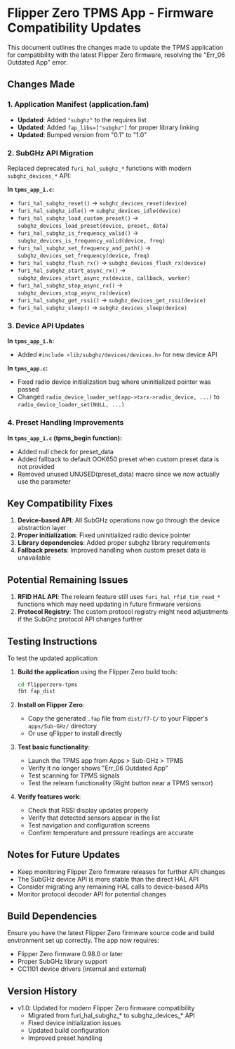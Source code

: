# Flipper Zero TPMS App - Firmware Compatibility Updates

This document outlines the changes made to update the TPMS application for compatibility with the latest Flipper Zero firmware, resolving the "Err_06 Outdated App" error.

## Changes Made

### 1. Application Manifest (application.fam)
- **Updated**: Added `"subghz"` to the requires list
- **Updated**: Added `fap_libs=["subghz"]` for proper library linking
- **Updated**: Bumped version from "0.1" to "1.0"

### 2. SubGHz API Migration
Replaced deprecated `furi_hal_subghz_*` functions with modern `subghz_devices_*` API:

**In `tpms_app_i.c`:**
- `furi_hal_subghz_reset()` → `subghz_devices_reset(device)`
- `furi_hal_subghz_idle()` → `subghz_devices_idle(device)`
- `furi_hal_subghz_load_custom_preset()` → `subghz_devices_load_preset(device, preset, data)`
- `furi_hal_subghz_is_frequency_valid()` → `subghz_devices_is_frequency_valid(device, freq)`
- `furi_hal_subghz_set_frequency_and_path()` → `subghz_devices_set_frequency(device, freq)`
- `furi_hal_subghz_flush_rx()` → `subghz_devices_flush_rx(device)`
- `furi_hal_subghz_start_async_rx()` → `subghz_devices_start_async_rx(device, callback, worker)`
- `furi_hal_subghz_stop_async_rx()` → `subghz_devices_stop_async_rx(device)`
- `furi_hal_subghz_get_rssi()` → `subghz_devices_get_rssi(device)`
- `furi_hal_subghz_sleep()` → `subghz_devices_sleep(device)`

### 3. Device API Updates
**In `tpms_app_i.h`:**
- Added `#include <lib/subghz/devices/devices.h>` for new device API

**In `tpms_app.c`:**
- Fixed radio device initialization bug where uninitialized pointer was passed
- Changed `radio_device_loader_set(app->txrx->radio_device, ...)` to `radio_device_loader_set(NULL, ...)`

### 4. Preset Handling Improvements
**In `tpms_app_i.c` (tpms_begin function):**
- Added null check for preset_data
- Added fallback to default OOK650 preset when custom preset data is not provided
- Removed unused UNUSED(preset_data) macro since we now actually use the parameter

## Key Compatibility Fixes

1. **Device-based API**: All SubGHz operations now go through the device abstraction layer
2. **Proper initialization**: Fixed uninitialized radio device pointer
3. **Library dependencies**: Added proper subghz library requirements
4. **Fallback presets**: Improved handling when custom preset data is unavailable

## Potential Remaining Issues

1. **RFID HAL API**: The relearn feature still uses `furi_hal_rfid_tim_read_*` functions which may need updating in future firmware versions
2. **Protocol Registry**: The custom protocol registry might need adjustments if the SubGhz protocol API changes further

## Testing Instructions

To test the updated application:

1. **Build the application** using the Flipper Zero build tools:
   ```bash
   cd flipperzero-tpms
   fbt fap_dist
   ```

2. **Install on Flipper Zero**:
   - Copy the generated `.fap` file from `dist/f7-C/` to your Flipper's `apps/Sub-GHz/` directory
   - Or use qFlipper to install directly

3. **Test basic functionality**:
   - Launch the TPMS app from Apps > Sub-GHz > TPMS
   - Verify it no longer shows "Err_06 Outdated App"
   - Test scanning for TPMS signals
   - Test the relearn functionality (Right button near a TPMS sensor)

4. **Verify features work**:
   - Check that RSSI display updates properly
   - Verify that detected sensors appear in the list
   - Test navigation and configuration screens
   - Confirm temperature and pressure readings are accurate

## Notes for Future Updates

- Keep monitoring Flipper Zero firmware releases for further API changes
- The SubGHz device API is more stable than the direct HAL API
- Consider migrating any remaining HAL calls to device-based APIs
- Monitor protocol decoder API for potential changes

## Build Dependencies

Ensure you have the latest Flipper Zero firmware source code and build environment set up correctly. The app now requires:
- Flipper Zero firmware 0.98.0 or later
- Proper SubGHz library support
- CC1101 device drivers (internal and external)

## Version History

- v1.0: Updated for modern Flipper Zero firmware compatibility
  - Migrated from furi_hal_subghz_* to subghz_devices_* API
  - Fixed device initialization issues
  - Updated build configuration
  - Improved preset handling
